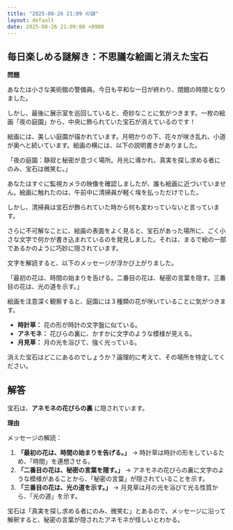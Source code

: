 ```yaml
---
title: "2025-08-26 21:09 の謎"
layout: default
date: 2025-08-26 21:09:00 +0900
---
```

## 毎日楽しめる謎解き：不思議な絵画と消えた宝石

**問題**

あなたは小さな美術館の警備員。今日も平和な一日が終わり、閉館の時間となりました。

しかし、最後に展示室を巡回していると、奇妙なことに気がつきます。一枚の絵画「夜の庭園」から、中央に飾られていた宝石が消えているのです！

絵画には、美しい庭園が描かれています。月明かりの下、花々が咲き乱れ、小道が奥へと続いています。絵画の横には、以下の説明書きがありました。

「夜の庭園：静寂と秘密が息づく場所。月光に導かれ、真実を探し求める者にのみ、宝石は微笑む。」

あなたはすぐに監視カメラの映像を確認しましたが、誰も絵画に近づいていません。絵画に触れたのは、午前中に清掃員が軽く埃を払っただけでした。

しかし、清掃員は宝石が飾られていた時から何も変わっていないと言っています。

さらに不可解なことに、絵画の表面をよく見ると、宝石があった場所に、ごく小さな文字で何かが書き込まれているのを発見しました。それは、まるで絵の一部であるかのように巧妙に隠されています。

文字を解読すると、以下のメッセージが浮かび上がりました。

「最初の花は、時間の始まりを告げる。二番目の花は、秘密の言葉を隠す。三番目の花は、光の道を示す。」

絵画を注意深く観察すると、庭園には３種類の花が咲いていることに気がつきます。

*   **時計草：** 花の形が時計の文字盤に似ている。
*   **アネモネ：** 花びらの裏に、かすかに文字のような模様が見える。
*   **月見草：** 月の光を浴びて、強く光っている。

消えた宝石はどこにあるのでしょうか？論理的に考えて、その場所を特定してください。

## 解答

宝石は、**アネモネの花びらの裏** に隠されています。

**理由**

メッセージの解読：

1.  **「最初の花は、時間の始まりを告げる。」** → 時計草は時計の形をしているため、「時間」を連想させる。
2.  **「二番目の花は、秘密の言葉を隠す。」** → アネモネの花びらの裏に文字のような模様があることから、「秘密の言葉」が隠されていることを示す。
3.  **「三番目の花は、光の道を示す。」** → 月見草は月の光を浴びて光る性質から、「光の道」を示す。

宝石は「真実を探し求める者にのみ、微笑む」とあるので、メッセージに沿って解釈すると、秘密の言葉が隠されたアネモネが怪しいとわかる。
